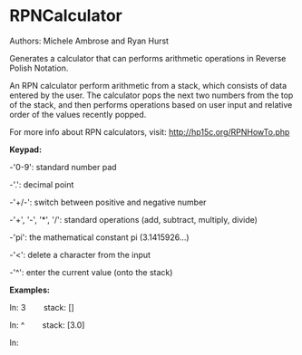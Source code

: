 # RPNCalculator
Authors: Michele Ambrose and Ryan Hurst

Generates a calculator that can performs arithmetic operations in Reverse Polish Notation.

An RPN calculator perform arithmetic from a stack, which consists of data entered by the user. The calculator pops the next two numbers from the top of the stack, and then performs operations based on user input and relative order of the values recently popped.

For more info about RPN calculators, visit: http://hp15c.org/RPNHowTo.php

**Keypad:**

-'0-9': standard number pad

-'.': decimal point

-'+/-': switch between positive and negative number

-'+', '-', '*', '/': standard operations (add, subtract, multiply, divide)

-'pi': the mathematical constant pi (3.1415926...)

-'<': delete a character from the input

-'^': enter the current value (onto the stack)


**Examples:**

In: 3 &nbsp;&nbsp;&nbsp;&nbsp;&nbsp;&nbsp; stack: []

In: ^ &nbsp;&nbsp;&nbsp;&nbsp;&nbsp;&nbsp; stack: [3.0]

In: 
